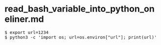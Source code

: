 # read_bash_variable_into_python_oneliner.md
<pre>
$ export url=1234
$ python3 -c 'import os; url=os.environ["url"]; print(url)'
</pre>
